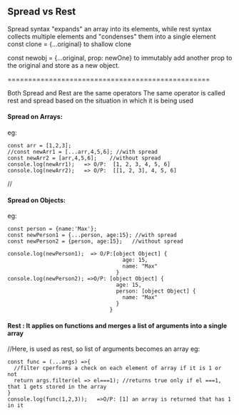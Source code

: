## Spread vs Rest
Spread syntax "expands" an array into its elements, while rest syntax collects
multiple elements and "condenses" them into a single element
const clone = {...original} to shallow clone

const newobj = {...original, prop: newOne} to immutably add another prop to the
original and store as a new object.

=================================================  

Both Spread and Rest are the same operators
The same operator is called rest and spread based on the situation in which it is being used
 #### Spread on Arrays:
eg:

```
const arr = [1,2,3];   
//const newArr1 = [...arr,4,5,6]; //with spread 
const newArr2 = [arr,4,5,6];    //without spread
console.log(newArr1);   => O/P:  [1, 2, 3, 4, 5, 6]
console.log(newArr2);   => O/P:  [[1, 2, 3], 4, 5, 6]
```
//
#### Spread on Objects:
eg:
```
const person = {name:'Max'};
const newPerson1 = {...person, age:15}; //with spread
const newPerson2 = {person, age:15};   //without spread

console.log(newPerson1);  => O/P:[object Object] {
                                    age: 15,
                                    name: "Max"
                                  }
console.log(newPerson2); =>O/P: [object Object] {
                                  age: 15,
                                  person: [object Object] {
                                    name: "Max"
                                  }
                                }
```
#### Rest : It applies on functions and merges a list of arguments into a single array
//Here, is used as rest, so list of arguments becomes an array
eg:
```
const func = (...args) =>{
  //filter cperforms a check on each element of array if it is 1 or not
  return args.filter(el => el===1); //returns true only if el ===1, that 1 gets stored in the array
}
console.log(func(1,2,3));   =>O/P: [1] an array is returned that has 1 in it
```
